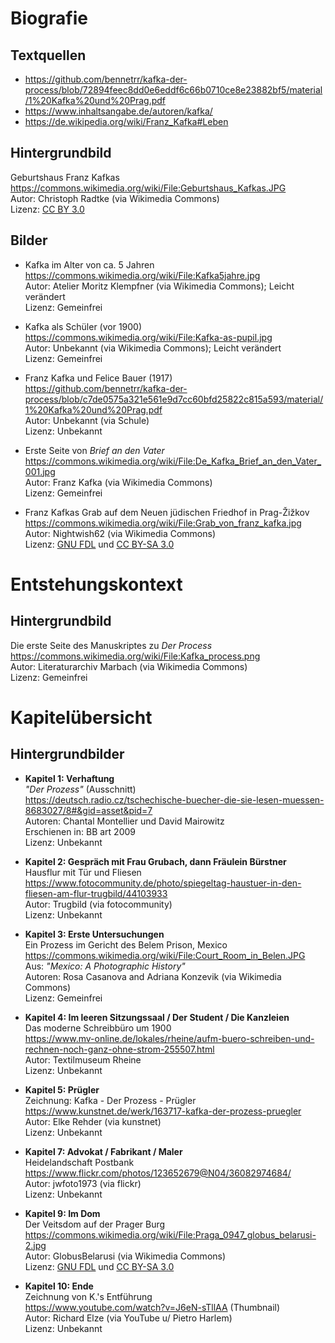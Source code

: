 # Biografie

## Textquellen

- <https://github.com/bennetrr/kafka-der-process/blob/72894feec8dd0e6eddf6c66b0710ce8e23882bf5/material/1%20Kafka%20und%20Prag.pdf>
- <https://www.inhaltsangabe.de/autoren/kafka/>
- <https://de.wikipedia.org/wiki/Franz_Kafka#Leben>

## Hintergrundbild

Geburtshaus Franz Kafkas<br>
<https://commons.wikimedia.org/wiki/File:Geburtshaus_Kafkas.JPG><br>
Autor: Christoph Radtke (via Wikimedia Commons)<br>
Lizenz: [CC BY 3.0](https://creativecommons.org/licenses/by/3.0)

## Bilder

- Kafka im Alter von ca. 5 Jahren<br>
  <https://commons.wikimedia.org/wiki/File:Kafka5jahre.jpg><br>
  Autor: Atelier Moritz Klempfner (via Wikimedia Commons); Leicht verändert<br>
  Lizenz: Gemeinfrei

- Kafka als Schüler (vor 1900)<br>
  <https://commons.wikimedia.org/wiki/File:Kafka-as-pupil.jpg><br>
  Autor: Unbekannt (via Wikimedia Commons); Leicht verändert<br>
  Lizenz: Gemeinfrei

- Franz Kafka und Felice Bauer (1917)<br>
  <https://github.com/bennetrr/kafka-der-process/blob/c7de0575a321e561e9d7cc60bfd25822c815a593/material/1%20Kafka%20und%20Prag.pdf><br>
  Autor: Unbekannt (via Schule)<br>
  Lizenz: Unbekannt

- Erste Seite von _Brief an den Vater_<br>
  <https://commons.wikimedia.org/wiki/File:De_Kafka_Brief_an_den_Vater_001.jpg><br>
  Autor: Franz Kafka (via Wikimedia Commons)<br>
  Lizenz: Gemeinfrei

- Franz Kafkas Grab auf dem Neuen jüdischen Friedhof in Prag-Žižkov<br>
  <https://commons.wikimedia.org/wiki/File:Grab_von_franz_kafka.jpg><br>
  Autor: Nightwish62 (via Wikimedia Commons)<br>
  Lizenz: [GNU FDL](https://www.gnu.org/licenses/fdl-1.3.html) und [CC BY-SA 3.0](https://creativecommons.org/licenses/by-sa/3.0/deed.en)

# Entstehungskontext

## Hintergrundbild

Die erste Seite des Manuskriptes zu _Der Process_<br>
<https://commons.wikimedia.org/wiki/File:Kafka_process.png><br>
Autor: Literaturarchiv Marbach (via Wikimedia Commons)<br>
Lizenz: Gemeinfrei

# Kapitelübersicht

## Hintergrundbilder

- **Kapitel 1: Verhaftung**<br>
  _"Der Prozess"_ (Ausschnitt)<br>
  <https://deutsch.radio.cz/tschechische-buecher-die-sie-lesen-muessen-8683027/8#&gid=asset&pid=7><br>
  Autoren: Chantal Montellier und David Mairowitz<br>
  Erschienen in: BB art 2009<br>
  Lizenz: Unbekannt

- **Kapitel 2: Gespräch mit Frau Grubach, dann Fräulein Bürstner**<br>
  Hausflur mit Tür und Fliesen<br>
  <https://www.fotocommunity.de/photo/spiegeltag-haustuer-in-den-fliesen-am-flur-trugbild/44103933><br>
  Autor: Trugbild (via fotocommunity)<br>
  Lizenz: Unbekannt

- **Kapitel 3: Erste Untersuchungen**<br>
  Ein Prozess im Gericht des Belem Prison, Mexico<br>
  <https://commons.wikimedia.org/wiki/File:Court_Room_in_Belen.JPG><br>
  Aus: _"Mexico: A Photographic History"_<br>
  Autoren: Rosa Casanova and Adriana Konzevik (via Wikimedia Commons)<br>
  Lizenz: Gemeinfrei

- **Kapitel 4: Im leeren Sitzungssaal / Der Student / Die Kanzleien**<br>
  Das moderne Schreibbüro um 1900<br>
  <https://www.mv-online.de/lokales/rheine/aufm-buero-schreiben-und-rechnen-noch-ganz-ohne-strom-255507.html><br>
  Autor: Textilmuseum Rheine<br>
  Lizenz: Unbekannt

- **Kapitel 5: Prügler**<br>
  Zeichnung: Kafka - Der Prozess - Prügler<br>
  <https://www.kunstnet.de/werk/163717-kafka-der-prozess-pruegler><br>
  Autor: Elke Rehder (via kunstnet)<br>
  Lizenz: Unbekannt

- **Kapitel 7: Advokat / Fabrikant / Maler**<br>
  Heidelandschaft Postbank<br>
  <https://www.flickr.com/photos/123652679@N04/36082974684/><br>
  Autor: jwfoto1973 (via flickr)<br>
  Lizenz: Unbekannt

- **Kapitel 9: Im Dom**<br>
  Der Veitsdom auf der Prager Burg<br>
  <https://commons.wikimedia.org/wiki/File:Praga_0947_globus_belarusi-2.jpg><br>
  Autor: GlobusBelarusi (via Wikimedia Commons)<br>
  Lizenz: [GNU FDL](https://www.gnu.org/licenses/fdl-1.3.html) und [CC BY-SA 3.0](https://creativecommons.org/licenses/by-sa/3.0/deed.en)

- **Kapitel 10: Ende**<br>
  Zeichnung von K.'s Entführung<br>
  <https://www.youtube.com/watch?v=J6eN-sTllAA> (Thumbnail)<br>
  Autor: Richard Elze (via YouTube u/ Pietro Harlem)<br>
  Lizenz: Unbekannt
